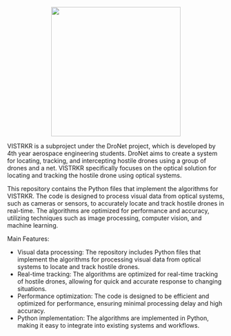 <p align="center">
  <img width="300" height="300" src="https://user-images.githubusercontent.com/64026118/232829198-ed948b1e-d531-4601-85d3-adc89950b595.png">
</p>

VISTRKR is a subproject under the DroNet project, which is developed by 4th year aerospace engineering students. DroNet aims to create a system for locating, tracking, and intercepting hostile drones using a group of drones and a net. VISTRKR specifically focuses on the optical solution for locating and tracking the hostile drone using optical systems.

This repository contains the Python files that implement the algorithms for VISTRKR. The code is designed to process visual data from optical systems, such as cameras or sensors, to accurately locate and track hostile drones in real-time. The algorithms are optimized for performance and accuracy, utilizing techniques such as image processing, computer vision, and machine learning.

Main Features:

* Visual data processing: The repository includes Python files that implement the algorithms for processing visual data from optical systems to locate and track hostile drones.
* Real-time tracking: The algorithms are optimized for real-time tracking of hostile drones, allowing for quick and accurate response to changing situations.
* Performance optimization: The code is designed to be efficient and optimized for performance, ensuring minimal processing delay and high accuracy.
* Python implementation: The algorithms are implemented in Python, making it easy to integrate into existing systems and workflows.

